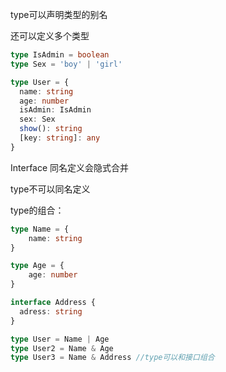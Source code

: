 type可以声明类型的别名

还可以定义多个类型

```ts
type IsAdmin = boolean
type Sex = 'boy' | 'girl'

type User = {
  name: string
  age: number
  isAdmin: IsAdmin
  sex: Sex
  show(): string
  [key: string]: any
}
```



Interface 同名定义会隐式合并

type不可以同名定义



type的组合：

```ts
type Name = {
	name: string
}

type Age = {
	age: number
}

interface Address {
  adress: string
}

type User = Name | Age
type User2 = Name & Age
type User3 = Name & Address //type可以和接口组合

```

